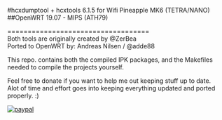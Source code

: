 #hcxdumptool + hcxtools 6.1.5 for Wifi Pineapple MK6 (TETRA/NANO)  
##OpenWRT 19.07 - MIPS (ATH79)  

===================================  
Both tools are originally created by @ZerBea  
Ported to OpenWRT by: Andreas Nilsen / @adde88  

This repo. contains both the compiled IPK packages, and the Makefiles needed to compile the projects yourself.  

Feel free to donate if you want to help me out keeping stuff up to date.  
Alot of time and effort goes into keeping everything updated and ported properly. :)

[![paypal](https://www.paypalobjects.com/en_US/NO/i/btn/btn_donateCC_LG.gif)](https://www.paypal.com/cgi-bin/webscr?cmd=_s-xclick&hosted_button_id=4HJM939H9PHWW)
